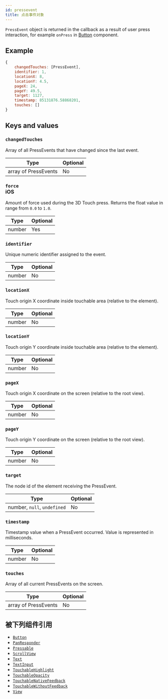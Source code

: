```yaml
---
id: pressevent
title: 点击事件对象
---
```


`PressEvent` object is returned in the callback as a result of user press interaction, for example `onPress` in [Button](button) component.

## Example

```js
{
    changedTouches: [PressEvent],
    identifier: 1,
    locationX: 8,
    locationY: 4.5,
    pageX: 24,
    pageY: 49.5,
    target: 1127,
    timestamp: 85131876.58868201,
    touches: []
}
```

## Keys and values

### `changedTouches`

Array of all PressEvents that have changed since the last event.

| Type                 | Optional |
| -------------------- | -------- |
| array of PressEvents | No       |

### `force` <div class="label ios">iOS</div>

Amount of force used during the 3D Touch press. Returns the float value in range from `0.0` to `1.0`.

| Type   | Optional |
| ------ | -------- |
| number | Yes      |

### `identifier`

Unique numeric identifier assigned to the event.

| Type   | Optional |
| ------ | -------- |
| number | No       |

### `locationX`

Touch origin X coordinate inside touchable area (relative to the element).

| Type   | Optional |
| ------ | -------- |
| number | No       |

### `locationY`

Touch origin Y coordinate inside touchable area (relative to the element).

| Type   | Optional |
| ------ | -------- |
| number | No       |

### `pageX`

Touch origin X coordinate on the screen (relative to the root view).

| Type   | Optional |
| ------ | -------- |
| number | No       |

### `pageY`

Touch origin Y coordinate on the screen (relative to the root view).

| Type   | Optional |
| ------ | -------- |
| number | No       |

### `target`

The node id of the element receiving the PressEvent.

| Type                        | Optional |
| --------------------------- | -------- |
| number, `null`, `undefined` | No       |

### `timestamp`

Timestamp value when a PressEvent occurred. Value is represented in milliseconds.

| Type   | Optional |
| ------ | -------- |
| number | No       |

### `touches`

Array of all current PressEvents on the screen.

| Type                 | Optional |
| -------------------- | -------- |
| array of PressEvents | No       |

## 被下列组件引用

- [`Button`](button)
- [`PanResponder`](panresponder)
- [`Pressable`](pressable)
- [`ScrollView`](scrollview)
- [`Text`](text)
- [`TextInput`](textinput)
- [`TouchableHighlight`](touchablenativefeedback)
- [`TouchableOpacity`](touchablewithoutfeedback)
- [`TouchableNativeFeedback`](touchablenativefeedback)
- [`TouchableWithoutFeedback`](touchablewithoutfeedback)
- [`View`](view)
